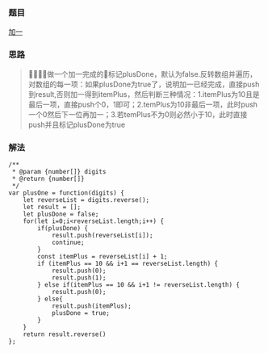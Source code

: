 ### 题目

[加一](https://leetcode-cn.com/problems/plus-one/)

### 思路

> 做一个加一完成的标记plusDone，默认为false.反转数组并遍历，对数组的每一项：如果plusDone为true了，说明加一已经完成，直接push到result,否则加一得到itemPlus，然后判断三种情况：1.itemPlus为10且是最后一项，直接push个0，1即可；2.temPlus为10非最后一项，此时push一个0然后下一位再加一；3.若temPlus不为0则必然小于10，此时直接push并且标记plusDone为true

### 解法

```
/**
 * @param {number[]} digits
 * @return {number[]}
 */
var plusOne = function(digits) {
    let reverseList = digits.reverse();
    let result = [];
    let plusDone = false;
    for(let i=0;i<reverseList.length;i++) {
        if(plusDone) {
            result.push(reverseList[i]);
            continue;
        }
        const itemPlus = reverseList[i] + 1;
        if (itemPlus == 10 && i+1 == reverseList.length) {
            result.push(0);
            result.push(1);
        } else if(itemPlus == 10 && i+1 != reverseList.length) {
            result.push(0);
        } else{
            result.push(itemPlus);
            plusDone = true;
        }
    }
    return result.reverse()
};
```
